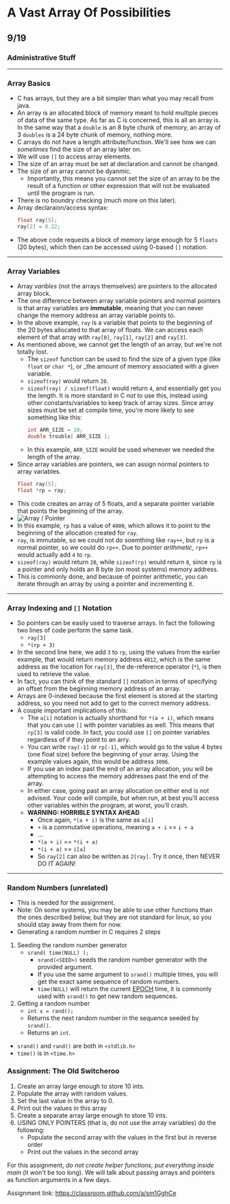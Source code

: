 # A Vast Array Of Possibilities
## 9/19

### Administrative Stuff
---

### Array Basics
 * C has arrays, but they are a bit simpler than what you may recall from java.
 * An array is an allocated block of memory meant to hold multiple pieces of data of the same type. As far as C is concerned, this is all an array is. In the same way that a `double` is an 8 byte chunk of memory, an array of 3 `doubles` is a 24 byte chunk of memory, nothing more.
 * C arrays do not have a length attribute/function. We'll see how we can _sometimes_ find the size of an array later on.
 * We will use `[]` to access array elements.
 * The size of an array must be set at declaration and cannot be changed.
 * The size of an array cannot be dyanmic.
   * Importantly, this means you cannot set the size of an array to be the result of a function or other expression that will not be evaluated until the program is run.
 * There is no boundry checking (much more on this later).
 * Array declaraion/access syntax:
   ```C
   float ray[5];
   ray[2] = 8.22;
   ```
 * The above code requests a block of memory large enough for 5 `floats` (20 bytes), which then can be accessed using 0-based `[]` notation.
---

### Array Variables
 * Array _varibles_ (not the arrays themselves) are pointers to the allocated array block.
 * The one difference between array variable pointers and normal pointers is that array variables are __immutable__, meaning that you can never change the memory address an array variable points to.
 * In the above example, `ray` is a variable that points to the beginning of the 20 bytes allocated to that array of floats. We can access each element of that array with `ray[0]`, `ray[1]`, `ray[2]` and `ray[3]`.
 * As mentioned above, we cannot get the length of an array, but we're not totally lost.
   * The `sizeof` function can be used to find the size of a given type (like `float` or `char *`), or _the amount of memory associated with a given variable.
   * `sizeof(ray)` would return `20`.
   * `sizeof(ray) / sizeof(float)` would return `4`, and essentially get you the length. It is more standard in C _not_ to use this, instead using other constants/variables to keep track of array sizes. Since array sizes must be set at compile time, you're more likely to see something like this:
     ```C
     int ARR_SIZE = 10;
     double trouble[ ARR_SIZE ];
     ```
   * In this example, `ARR_SIZE` would be used whenever we needed the length of the array.
 * Since array variables are pointers, we can assign normal pointers to array variables.
   ```C
   float ray[5];
   float *rp = ray;
   ```
 * This code creates an array of 5 floats, and a separate pointer variable that points the beginning of the array.
 * ![Array / Pointer](img/09_01_vars.jpg)
 * In this example, `rp` has a value of `4000`, which allows it to point to the beginning of the allocation created for `ray`.
 * `ray`, is immutable, so we could not do soemthing like `ray++`, but `rp` is a normal pointer, so we could do `rp++`. Due to _pointer arithmetic_, `rp++` would actually add `4` to `rp`.
 * `sizeof(ray)` would return `20`, while `sizeof(rp)` would return `8`, since `rp` is a pointer and only holds an 8 byte (on most systems) memory address.
 * This is commonly done, and because of pointer arithmetic, you can iterate through an array by using a pointer and incrementing it.
---

### Array Indexing and `[]` Notation
 * So pointers can be easily used to traverse arrays. In fact the following two lines of code perform the same task.
   * `ray[3]`
   * `*(rp + 3)`
 * In the second line here, we add `3` to `rp`, using the values from the earlier example, that would return memory address `4012`, which is the same address as the location for `ray[3]`, the de-reference operator (`*`), is then used to retrieve the value.
 * In fact, you can think of the standard `[]` notation in terms of specifying an offset from the beginning memory address of an array.
 * Arrays are 0-indexed because the first element is stored at the starting address, so you need not add to get to the correct memory address.
 * A couple important implications of this:
   * The `a[i]` notation is actually shorthand for `*(a + i)`, which means that you can use `[]` with pointer variables as well. This means that `rp[3]` is valid code. In fact, you could use `[]` on pointer variables regardless of if they point to an arry.
   * You can write `ray[-1]` or `rp[-1]`, which would go to the value 4  bytes (one float size) before the beginning of your array. Using the example values again, this would be address `3096`.
   * If you use an index past the end of an array allocation, you will be attempting to access the memory addresses past the end of the array.
   * In either case, going past an array allocation on either end is not advised. Your code will compile, but when run, at best you'll access other variables within the program, at worst, you'll crash.
   * __WARNING: HORRIBLE SYNTAX AHEAD__
     * Once again, `*(a + i)` is the same as `a[i]`
     * `+` is a commutative operations, meaning `a + i` == `i + a`
     * ...
     * `*(a + i)` == `*(i + a)`
     * `*(i + a)` == `i[a]`
     * So `ray[2]` can also be written as `2[ray]`. Try it once, then NEVER DO IT AGAIN!
---

### Random Numbers (unrelated)
 * This is needed for the assignment.
 * Note: On some systems, you may be able to use other functions than the ones described below, but they are not standard for linux, so you should stay away from them for now.
 * Generating a random number in C requires 2 steps
 1. Seeding the random number generator
    * `srand( time(NULL) );`
      * `srand(<SEED>)` seeds the random number generator with the provided argument.
      * If you use the same argument to `srand()` multiple times, you will get the exact same sequence of random numbers.
      * `time(NULL)` will return the current [EPOCH](https://www.epochconverter.com) time, it is commonly used with `srand()` to get new random sequences.
 2. Getting a random number
    * `int x = rand();`
    * Returns the next random number in the sequence seeded by `srand()`.
    * Returns an `int`.
 * `srand()` and `rand()` are both in `<stdlib.h>`
 * `time()` is in `<time.h>`

### Assignment: The Old Switcheroo
 1. Create an array large enough to store 10 ints.
 2. Populate the array with random values.
 3. Set the last value in the array to 0.
 4. Print out the values in this array
 5. Create a separate array large enough to store 10 ints.
 6. USING ONLY POINTERS (that is, do not use the array variables) do the following:
    * Populate the second array with the values in the first but in reverse order
    * Print out the values in the second array

For this assignment, _do not create helper functions, put everything inside main_ (it won't be too long). We will talk about passing arrays and pointers as function arguments in a few days.

Assignment link: https://classroom.github.com/a/sm1GghCe
